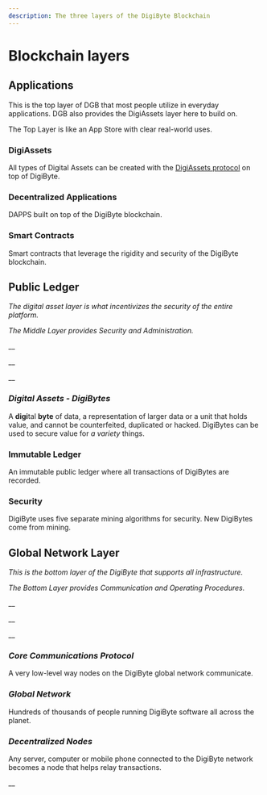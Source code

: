 ```yaml
---
description: The three layers of the DigiByte Blockchain
---
```


# Blockchain layers

## Applications

This is the top layer of DGB that most people utilize in everyday applications. DGB also provides the DigiAssets layer here to build on.

The Top Layer is like an App Store with clear real-world uses.





### DigiAssets

All types of Digital Assets can be created with the [DigiAssets protocol](https://www.dgbwiki.com/index.php?title=DigiAssets) on top of DigiByte.







### Decentralized Applications

DAPPS built on top of the DigiByte blockchain.







### Smart Contracts

Smart contracts that leverage the rigidity and security of the DigiByte blockchain.







## Public Ledger

_The digital asset layer is what incentivizes the security of the entire platform._

_The Middle Layer provides Security and Administration._

\_\_

\_\_

\_\_

### _Digital Assets - DigiBytes_

A **digi**tal **byte** of data, a representation of larger data or a unit that holds value, and cannot be counterfeited, duplicated or hacked. DigiBytes can be used to secure value for _a variety_ things.







### Immutable Ledger

An immutable public ledger where all transactions of DigiBytes are recorded.







### Security

DigiByte uses five separate mining algorithms for security. New DigiBytes come from mining.







## Global Network Layer

_This is the bottom layer of the DigiByte that supports all infrastructure._

_The Bottom Layer provides Communication and Operating Procedures._

\_\_

\_\_

\_\_

### _Core Communications Protocol_

A very low-level way nodes on the DigiByte global network communicate.







### _Global Network_

Hundreds of thousands of people running DigiByte software all across the planet.







### _Decentralized Nodes_

Any server, computer or mobile phone connected to the DigiByte network becomes a node that helps relay transactions.

\_\_



